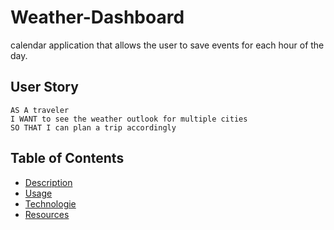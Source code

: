 # Weather-Dashboard
calendar application that allows the user to save events for each hour of the day.
## User Story
```
AS A traveler
I WANT to see the weather outlook for multiple cities
SO THAT I can plan a trip accordingly
```



## Table of Contents

- [Description](#description)
- [Usage](#usage)
- [Technologie](#technologie)
- [Resources](#resources)
